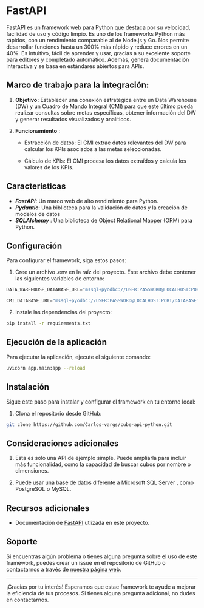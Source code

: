 # FastAPI 

FastAPI es un framework web para Python que destaca por su velocidad, facilidad de uso y código limpio. Es uno de los frameworks Python más rápidos, con un rendimiento comparable al de Node.js y Go. Nos permite desarrollar funciones hasta un 300% más rápido y reduce errores en un 40%. Es intuitivo, fácil de aprender y usar, gracias a su excelente soporte para editores y completado automático. Además, genera documentación interactiva y se basa en estándares abiertos para APIs.

## Marco de trabajo para la integración:

1. **Objetivo:**  Establecer una conexión estratégica entre un Data Warehouse (DW) y un Cuadro de Mando Integral (CMI) para que este último pueda realizar consultas sobre metas específicas, obtener información del DW y generar resultados visualizados y analíticos.

2. **Funcionamiento** :

    - Extracción de datos: El CMI extrae datos relevantes del DW para calcular los KPIs asociados a las metas seleccionadas.

    - Cálculo de KPIs: El CMI procesa los datos extraídos y calcula los valores de los KPIs.

## Características 

- __*FastAPI*__: Un marco web de alto rendimiento para Python.
- __*Pydantic*__: Una biblioteca para la validación de datos y la creación de modelos de datos
- __*SQLAlchemy*__ : Una biblioteca de Object Relational Mapper (ORM) para Python.


## Configuración

Para configurar el framework, siga estos pasos:

1. Cree un archivo .env en la raíz del proyecto. Este archivo debe contener las siguientes variables de entorno:

```py 
DATA_WAREHOUSE_DATABASE_URL="mssql+pyodbc://USER:PASSWORD@LOCALHOST:PORT/DATABASE?driver=ODBC+Driver+17+for+SQL+Server" 

CMI_DATABASE_URL="mssql+pyodbc://USER:PASSWORD@LOCALHOST:PORT/DATABASE?driver=ODBC+Driver+17+for+SQL+Server"
```

2. Instale las dependencias del proyecto:

```bash
pip install -r requirements.txt
```

## Ejecución de la aplicación

Para ejecutar la aplicación, ejecute el siguiente comando:

```bash
uvicorn app.main:app --reload
```
## Instalación

Sigue este paso para instalar y configurar el framework en tu entorno local:

1. Clona el repositorio desde GitHub:

```bash 
git clone https://github.com/Carlos-vargs/cube-api-python.git
```
## Consideraciones adicionales

1. Esta es solo una API de ejemplo simple. Puede ampliarla para incluir más funcionalidad, como la capacidad de buscar cubos por nombre o dimensiones.

2. Puede usar una base de datos diferente a Microsoft SQL Server
, como PostgreSQL o MySQL.

## Recursos adicionales

- Documentación de [FastAPI](https://fastapi.tiangolo.com/tutorial/first-steps/) utlizada en este proyecto.
## Soporte

Si encuentras algún problema o tienes alguna pregunta sobre el uso de este framework, puedes crear un issue en el repositorio de GitHub o contactarnos a través de [nuestra página web](https://carlosvargas.vercel.app/).



---
¡Gracias por tu interés! Esperamos que estae framework te ayude a mejorar la eficiencia de tus procesos. Si tienes alguna pregunta adicional, no dudes en contactarnos.
